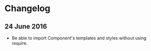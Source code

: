 # Changelog

## 24 June 2016

- Be able to import Component's templates and styles without using require.
